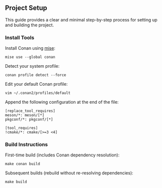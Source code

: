 ## Project Setup

This guide provides a clear and minimal step-by-step process for setting up and building the project.

### Install Tools

Install Conan using [mise](https://mise.jdx.dev):

```shell
mise use --global conan
```

Detect your system profile:

```shell
conan profile detect --force
```

Edit your default Conan profile:

```shell
vim ~/.conan2/profiles/default
```

Append the following configuration at the end of the file:

```
[replace_tool_requires]
meson/*: meson/[*]
pkgconf/*: pkgconf/[*]

[tool_requires]
!cmake/*: cmake/[>=3 <4]
```

### Build Instructions

First-time build (includes Conan dependency resolution):

```shell
make conan build
```

Subsequent builds (rebuild without re-resolving dependencies):

```shell
make build
```

